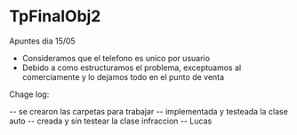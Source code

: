 # TpFinalObj2

Apuntes dia 15/05 

- Consideramos que el telefono es unico por usuario
- Debido a como estructuramos el problema, exceptuamos al comerciamente y lo dejamos todo en el punto de venta

Chage log:

 -- se crearon las carpetas para trabajar
 -- implementada y testeada la clase auto
 -- creada y sin testear la clase infraccion
 -- Lucas
